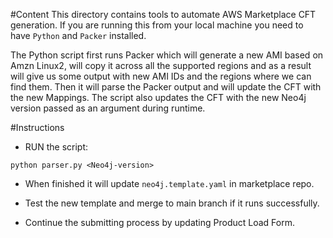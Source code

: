 #Content
This directory contains tools to automate AWS Marketplace CFT generation.
If you are running this from your local machine you need to have `Python` and `Packer` installed.


The Python script first runs Packer which will generate a new AMI based on Amzn Linux2, will copy it across all the supported regions and as a result will give us some output with new AMI IDs and the regions where we can find them.
Then it will parse the Packer output and will update the CFT with the new Mappings. The script also updates the CFT with the new Neo4j version passed as an argument during runtime.

#Instructions
* RUN the script:
```
python parser.py <Neo4j-version>
```
* When finished it will update `neo4j.template.yaml` in marketplace repo.

* Test the new template and merge to main branch if it runs successfully.

* Continue the submitting process by updating Product Load Form.



